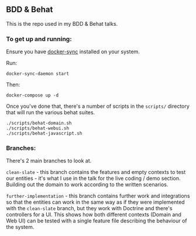 ## BDD & Behat

This is the repo used in my BDD & Behat talks.

### To get up and running:

Ensure you have [docker-sync](http://docker-sync.io) installed on your system.

Run:

```
docker-sync-daemon start
```

Then:

```
docker-compose up -d
```

Once you've done that, there's a number of scripts in the `scripts/` directory that will run the various behat suites.

```
./scripts/behat-domain.sh
./scripts/behat-webui.sh
./scripts/behat-javascript.sh
```

### Branches:

There's 2 main branches to look at.

`clean-slate` - this branch contains the features and empty contexts to test our entities - it's what I use in the talk for the live coding / demo section. Building out the domain to work according to the written scenarios.

`further-implementation` - this branch contains further work and integrations so that the entities can work in the same way as if they were implemented with the `clean-slate` branch, but they work with Doctrine and there's controllers for a UI. This shows how both different contexts (Domain and Web UI) can be tested with a single feature file describing the behaviour of the system.
